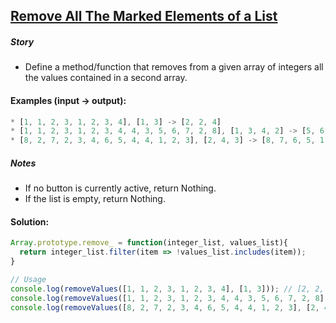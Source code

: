 ## [Remove All The Marked Elements of a List](https://www.codewars.com/kata/563089b9b7be03472d00002b/train/javascript)

##### Story

- Define a method/function that removes from a given array of integers all the values contained in a second array.

#### Examples (input -> output):

```js
* [1, 1, 2, 3, 1, 2, 3, 4], [1, 3] -> [2, 2, 4]
* [1, 1, 2, 3, 1, 2, 3, 4, 4, 3, 5, 6, 7, 2, 8], [1, 3, 4, 2] -> [5, 6, 7, 8]
* [8, 2, 7, 2, 3, 4, 6, 5, 4, 4, 1, 2, 3], [2, 4, 3] -> [8, 7, 6, 5, 1]
```

##### Notes

- If no button is currently active, return Nothing.
- If the list is empty, return Nothing.

#### Solution:

```js
Array.prototype.remove_ = function(integer_list, values_list){
  return integer_list.filter(item => !values_list.includes(item));
}

// Usage
console.log(removeValues([1, 1, 2, 3, 1, 2, 3, 4], [1, 3])); // [2, 2, 4]
console.log(removeValues([1, 1, 2, 3, 1, 2, 3, 4, 4, 3, 5, 6, 7, 2, 8], [1, 3, 4, 2])); // [5, 6, 7, 8]
console.log(removeValues([8, 2, 7, 2, 3, 4, 6, 5, 4, 4, 1, 2, 3], [2, 4, 3])); // [8, 7, 6, 5, 1]
```
